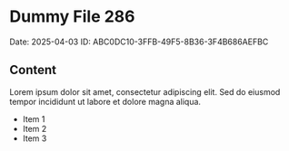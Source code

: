 # Dummy File 286

Date: 2025-04-03
ID: ABC0DC10-3FFB-49F5-8B36-3F4B686AEFBC

## Content

Lorem ipsum dolor sit amet, consectetur adipiscing elit.
Sed do eiusmod tempor incididunt ut labore et dolore magna aliqua.

* Item 1
* Item 2
* Item 3
